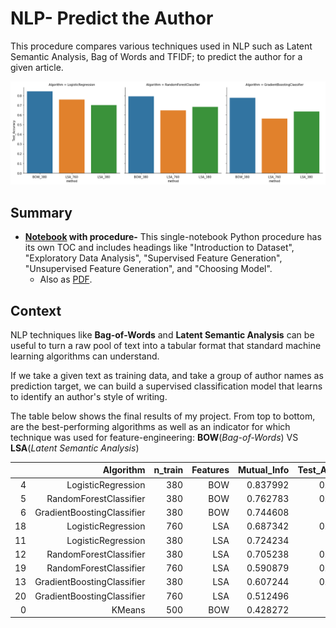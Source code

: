 # NLP- Predict the Author

This procedure compares various techniques used in NLP such as Latent Semantic Analysis, Bag of Words and TFIDF; to predict the author for a given article.

![banner](Deliverables/output_121_0.png)

## Summary

- **[Notebook](https://miguelniblock.github.io/Natural-Language-Processing_Predict-the-Author/docs/index.html) with procedure-** This single-notebook Python procedure has its own TOC and includes headings like "Introduction to Dataset", "Exploratory Data Analysis", "Supervised Feature Generation", "Unsupervised Feature Generation", and "Choosing  Model".
    - Also as [PDF](https://miguelniblock.github.io/Natural-Language-Processing_Predict-the-Author/Deliverables/NLP-Predict_the_Author.pdf).

## Context

NLP techniques like **Bag-of-Words** and **Latent Semantic Analysis** can be useful to turn a raw pool of text into a tabular format that standard machine learning algorithms can understand. 

If we take a given text as training data, and take a group of author names as prediction target, we can build a supervised classification model that learns to identify an author's style of writing. 

The table below shows the final results of my project. From top to bottom, are the best-performing algorithms as well as an indicator for which technique was used for feature-engineering: **BOW**(*Bag-of-Words*) VS **LSA**(*Latent Semantic Analysis*)

|      |                  Algorithm | n_train | Features | Mutual_Info | Test_Accuracy |
| ---: | -------------------------: | ------: | -------: | ----------: | ------------: |
|    4 |         LogisticRegression |     380 |      BOW |    0.837992 |      0.841667 |
|    5 |     RandomForestClassifier |     380 |      BOW |    0.762783 |      0.791667 |
|    6 | GradientBoostingClassifier |     380 |      BOW |    0.744608 |         0.775 |
|   18 |         LogisticRegression |     760 |      LSA |    0.687342 |      0.758333 |
|   11 |         LogisticRegression |     380 |      LSA |    0.724234 |           0.7 |
|   12 |     RandomForestClassifier |     380 |      LSA |    0.705238 |      0.683333 |
|   19 |     RandomForestClassifier |     760 |      LSA |    0.590879 |      0.645833 |
|   13 | GradientBoostingClassifier |     380 |      LSA |    0.607244 |      0.633333 |
|   20 | GradientBoostingClassifier |     760 |      LSA |    0.512496 |        0.5625 |
|    0 |                     KMeans |     500 |      BOW |    0.428272 |           NaN |

